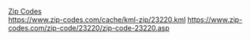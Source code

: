 [Zip Codes](https://www.zip-codes.com/)  
https://www.zip-codes.com/cache/kml-zip/23220.kml
https://www.zip-codes.com/zip-code/23220/zip-code-23220.asp

